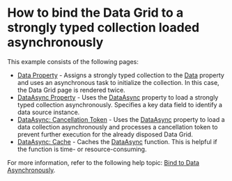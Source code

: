 # How to bind the Data Grid to a strongly typed collection loaded asynchronously

This example consists of the following pages:
* [Data Property](./CS/DataBindingSamples/Pages/DataProperty.razor) - Assigns a strongly typed collection to the [Data](https://docs.devexpress.com/Blazor/DevExpress.Blazor.DxDataGrid-1.Data) property and uses an asynchronous task to initialize the collection. In this case, the Data Grid page is rendered twice.
* [DataAsync Property](./CS/DataBindingSamples/Pages/DataAsyncProperty.razor) - Uses the [DataAsync](https://docs.devexpress.com/Blazor/DevExpress.Blazor.DxDataGrid-1.DataAsync) property to load a strongly typed collection asynchronously. Specifies a key data field to identify a data source instance.
* [DataAsync: Cancellation Token](./CS/DataBindingSamples/Pages/DataAsyncProperty.CancellationToken.razor) - Uses the [DataAsync](https://docs.devexpress.com/Blazor/DevExpress.Blazor.DxDataGrid-1.DataAsync) property to load a data collection asynchronously and processes a cancellation token to prevent further execution for the already disposed Data Grid.
* [DataAsync: Cache](./CS/DataBindingSamples/Pages/DataAsyncProperty.Cache.razor) - Caches the [DataAsync](https://docs.devexpress.com/Blazor/DevExpress.Blazor.DxDataGrid-1.DataAsync) function. This is helpful if the function is time- or resource-consuming.

For more information, refer to the following help topic: [Bind to Data Asynchronously](https://docs.devexpress.com/Blazor/DevExpress.Blazor.DxDataGrid-1#bind-to-data-asynchronously).


